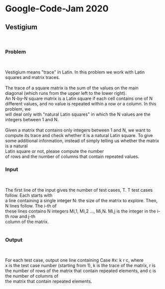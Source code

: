 # Google-Code-Jam 2020<br>
<h2>Vestigium</h2> <br>

<h3>Problem</h3> <br>
<p>Vestigium means "trace" in Latin. In this problem we work with Latin squares and matrix traces. <br>
<br>
The trace of a square matrix is the sum of the values on the main <br>
diagonal (which runs from the upper left to the lower right).<br>
An N-by-N square matrix is a Latin square if each cell contains one of N <br>
different values, and no value is repeated within a row or a column. In this problem, we <br>
will deal only with "natural Latin squares" in which the N values are the integers between 1 and N.<br>
<br>
Given a matrix that contains only integers between 1 and N, we want to compute its trace and check whether it is a natural Latin square. To give some additional information, instead of simply telling us whether the matrix is a natural <br>
Latin square or not, please compute the number <br>
of rows and the number of columns that contain repeated values. <br>
</p>
<h3>Input</h3>
<br>
<p>The first line of the input gives the number of test cases, T. T test cases follow. Each starts with<br> 
a line containing a single integer N: the size of the matrix to explore. Then, N lines follow. The i-th of <br>
these lines contains N integers Mi,1, Mi,2 ..., Mi,N. Mi,j is the integer in the i-th row and j-th <br>
column of the matrix.<br>
<br>
</p>
<h3>Output</h3>
<br>
<p>For each test case, output one line containing Case #x: k r c, where <br>
x is the test case number (starting from 1), k is the trace of the matrix, r is<br> 
the number of rows of the matrix that contain repeated elements, and c is the number of columns of<br> 
the matrix that contain repeated elements.<br>
</p>